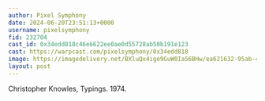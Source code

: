 ```yaml
---
author: Pixel Symphony
date: 2024-06-20T23:51:13+0000
username: pixelsymphony
fid: 232704
cast_id: 0x34edd818c46e6622ee0ae0d55728ab50b191e123
cast: https://warpcast.com/pixelsymphony/0x34edd818
image: https://imagedelivery.net/BXluQx4ige9GuW0Ia56BHw/ea621632-95ab-4657-9442-b4055415f500/original
layout: post
---
```

Christopher Knowles, Typings. 1974.  

<img src='https://imagedelivery.net/BXluQx4ige9GuW0Ia56BHw/ea621632-95ab-4657-9442-b4055415f500/original' alt='' referrerpolicy='no-referrer'/>